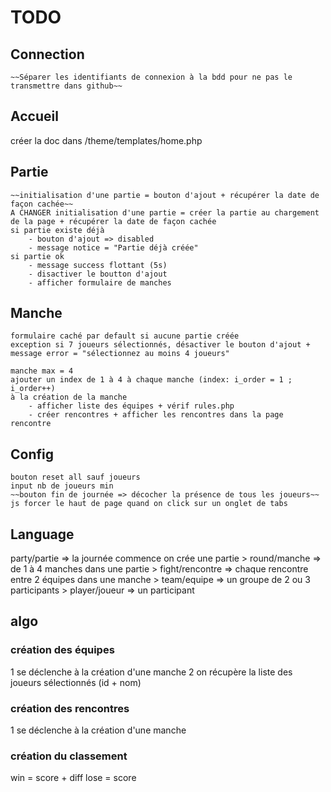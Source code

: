 # TODO
## Connection
    ~~Séparer les identifiants de connexion à la bdd pour ne pas le transmettre dans github~~

## Accueil
créer la doc dans /theme/templates/home.php

## Partie
    ~~initialisation d'une partie = bouton d'ajout + récupérer la date de façon cachée~~
    A CHANGER initialisation d'une partie = créer la partie au chargement de la page + récupérer la date de façon cachée
    si partie existe déjà
        - bouton d'ajout => disabled
        - message notice = "Partie déjà créée"
    si partie ok
        - message success flottant (5s)
        - disactiver le boutton d'ajout
        - afficher formulaire de manches

## Manche
    formulaire caché par default si aucune partie créée
    exception si 7 joueurs sélectionnés, désactiver le bouton d'ajout +  message error = "sélectionnez au moins 4 joueurs"

    manche max = 4
    ajouter un index de 1 à 4 à chaque manche (index: i_order = 1 ; i_order++)
    à la création de la manche
        - afficher liste des équipes + vérif rules.php
        - créer rencontres + afficher les rencontres dans la page rencontre

## Config
    bouton reset all sauf joueurs
    input nb de joueurs min
    ~~bouton fin de journée => décocher la présence de tous les joueurs~~
    js forcer le haut de page quand on click sur un onglet de tabs

## Language
party/partie => la journée commence on crée une partie
    > round/manche => de 1 à 4 manches dans une partie
        > fight/rencontre => chaque rencontre entre 2 équipes dans une manche
            > team/equipe => un groupe de 2 ou 3 participants
                > player/joueur => un participant
## algo
### création des équipes
1 se déclenche à la création d'une manche
2 on récupère la liste des joueurs sélectionnés (id + nom)

### création des rencontres
1 se déclenche à la création d'une manche

### création du classement
win = score + diff
lose = score

